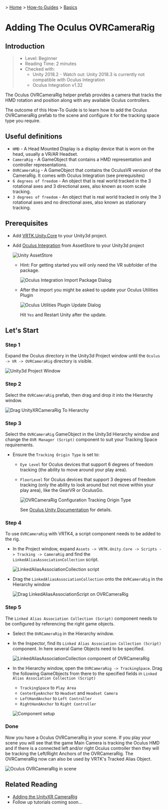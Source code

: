 &gt; [Home](../../../../README.md) &gt; [How-to Guides](../../README.md) &gt; [Basics](../README.md)

# Adding The Oculus OVRCameraRig

## Introduction

  > * Level: Beginner
  > * Reading Time: 2 minutes
  > * Checked with: 
  >   * Unity 2018.2  - Watch out: Unity 2018.3 is currently not compatible with Oculus Integration
  >   * Oculus Integration v1.32

The Oculus OVRCameraRig helper prefab provides a camera that tracks the HMD rotation and position along with any available Oculus controllers.

The outcome of this How-To Guide is to learn how to add the Oculus OVRCameraRig prefab to the scene and configure it for the tracking space type you require.

## Useful definitions

* `HMD` - A Head Mounted Display is a display device that is worn on the head, usually a VR/AR Headset.
* `CameraRig` - A GameObject that contains a HMD representation and controller representations.
* `OVRCameraRig` - A GameObject that contains the OculusVR version of the CameraRig. It comes with Oculus Integration (see prerequisites)
* `6 degrees of freedom` - An object that is real world tracked in the 3 rotational axes and 3 directional axes, also known as room scale tracking.
* `3 degrees of freedom` - An object that is real world tracked in only the 3 rotational axes and no directional axes, also known as stationary tracking.

## Prerequisites

* Add [VRTK.Unity.Core] to your Unity3d project.

* Add [Oculus Integration] from AssetStore to your Unity3d project

  ![Unity AssetStore](assets/images/AssetStore_OculusIntegration.PNG)

  * Hint: For getting started you will only need the VR subfolder of the package.

    ![Oculus Integration Import Package Dialog](assets/images/OculusIntegrationImportDialog.PNG)
  * After the import you might be asked to update your Oculus Utilities Plugin

    ![Oculus Utilities Plugin Update Dialog](assets/images/OculusPluginUpdate.PNG)

    Hit `Yes` and Restart Unity after the update.

  

## Let's Start

### Step 1

Expand the Oculus directory in the Unity3d Project window until the `Oculus -> VR -> OVRCameraRig` directory is visible.

![Unity3d Project Window](assets/images/Unity3dProjectWindowOculus.png)

### Step 2

Select the `OVRCameraRig` prefab, then drag and drop it into the Hierarchy window.

![Drag UnityXRCameraRig To Hierarchy](assets/images/DragOVRCameraRigToHierarchy.PNG)

### Step 3

Select the `OVRCameraRig` GameObject in the Unity3d Hierarchy window and change the `OVR Manager (Script)` component to suit your Tracking Space requirements.

* Ensure the `Tracking Origin Type` is set to:
  * `Eye Level` for Oculus devices that support 6 degrees of freedom tracking (the ability to move around your play area).
  * `FloorLevel` for Oculus devices that support 3 degrees of freedom tracking (only the ability to look around but not move within your play area), like the GearVR or OculusGo.

    ![OVRCameraRig Configuration Tracking Origin Type](assets/images/OVRConfigTrackingOrigin.PNG)

    See [Oculus Unity Documentation](https://developer.oculus.com/documentation/unity/latest/concepts/unity-utilities-overview/) for details.

### Step 4

To use `OVRCameraRig`  with VRTK4, a script component needs to be added to the rig.

* In the Project window, expand `Assets -> VRTK.Unity.Core -> Scripts -> Tracking -> CameraRig` and find the `LinkedAliasAssociationCollection` script.

  ![LinkedAliasAssociationCollection script](assets/images/LinkedAliasAssociationCollection.PNG)
* Drag the `LinkedAliasAssociationCollection` onto the `OVRCameraRig` in the Hierarchy window

  ![Drag LinkedAliasAssociationScript on OVRCameraRig](assets/images/DragLinkedAliasToOVR.PNG)

### Step 5

The `Linked Alias Association Collection (Script)` component needs to be configured by referencing the right game objects.

* Select the `OVRCameraRig` in the Hierarchy window.

* In the Inspector, find its `Linked Alias Association Collection (Script)`  component. In here several Game Objects need to be specified.
  

  ![LinkedAliasAssociationCollection component of OVRCameraRig](assets/images/LinkedAliasAssociationCollectionComponent.PNG)

* In the Hierarchy window, open the `OVRCameraRig -> TrackingSpace`. Drag the following GameObjects from there to the specified fields in `Linked Alias Association Collection (Script)`

  * `TrackingSpace` to `Play Area`
  * `CenterEyeAnchor` to `Headset` and `Headset Camera`
  * `LeftHandAnchor` to `Left Controller`
  * `RightHandAnchor` to `Right Controller`

  ![Component setup](assets/images/LinkedAliasAssociationCollectionSetup.PNG)

  

### Done

Now you have a Oculus OVRCameraRig in your scene. If you play your scene you will see that the game Main Camera is tracking the Oculus HMD and if there is a connected left and/or right Oculus controller then they will be tracking the Left/Right Anchors of the OVRCameraRig. The OVRCameraRig now can also be used by VRTK's Tracked Alias Object.

![Oculus OVRCameraRig in scene](assets/images/OVRCameraRigInScene.PNG)

## Related Reading

* [Adding the UnityXR CameraRig](../AddingTheUnityXRCameraRig)
* Follow up tutorials coming soon...

[VRTK.Unity.Core]: https://github.com/ExtendRealityLtd/VRTK.Unity.Core#getting-started
[Oculus Integration]: https://assetstore.unity.com/packages/tools/integration/oculus-integration-82022